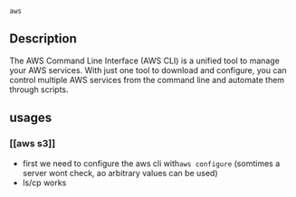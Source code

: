 `aws`
## Description
The AWS Command Line Interface (AWS CLI) is a unified tool to manage your AWS services. With just one tool to download and configure, you can control multiple AWS services from the command line and automate them through scripts.


## usages
### [[aws s3]]
- first we need to configure the aws cli with`aws configure` (somtimes a server wont check, ao arbitrary values can be used)
- ls/cp works

